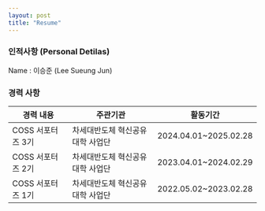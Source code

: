 ```yaml
---
layout: post
title: "Resume"
---
```


### 인적사항 (Personal Detilas)

Name : 이승준 (Lee Sueung Jun)

### 경력 사항
|경력 내용  |주관기관   |활동기간  |
|---|---|---|
|COSS 서포터즈 3기|차세대반도체 혁신공유대학 사업단|2024.04.01~2025.02.28|
|COSS 서포터즈 2기|차세대반도체 혁신공유대학 사업단|2023.04.01~2024.02.29|
|COSS 서포터즈 1기|차세대반도체 혁신공유대학 사업단|2022.05.02~2023.02.28|
